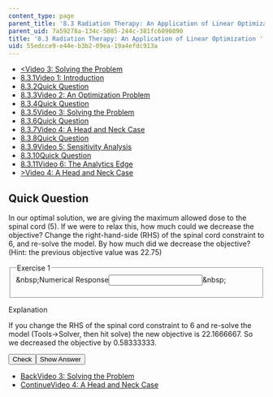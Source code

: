 ```yaml
---
content_type: page
parent_title: '8.3 Radiation Therapy: An Application of Linear Optimization '
parent_uid: 7a59278a-134c-5085-244c-381fc6090890
title: '8.3 Radiation Therapy: An Application of Linear Optimization '
uid: 55edcce9-e44e-b3b2-09ea-19a4efdc913a
---
```

<ul class="navigation pagination"><li id="top_bck_btn"><a href="./resolveuid/45f1617526496ba1fed2d4528a0cc423"><<span>Video 3: Solving the Problem</span></a></li><li id="flp_btn_1"><a href="./resolveuid/7a59278a134c5085244c381fc6090890">8.3.1<span>Video 1: Introduction</span></a></li><li id="flp_btn_2"><a href="./resolveuid/12e6da5699311c837bce67f78b499ef3">8.3.2<span>Quick Question</span></a></li><li id="flp_btn_3"><a href="./resolveuid/98a5789ba2031300ac3e513ddaf88866">8.3.3<span>Video 2: An Optimization Problem</span></a></li><li id="flp_btn_4"><a href="./resolveuid/79d912628a0096659e540a5ff3802ab3">8.3.4<span>Quick Question</span></a></li><li id="flp_btn_5"><a href="./resolveuid/45f1617526496ba1fed2d4528a0cc423">8.3.5<span>Video 3: Solving the Problem</span></a></li><li id="flp_btn_6" class="button_selected"><a href="./resolveuid/55edcce9e44eb3b209ea19a4efdc913a">8.3.6<span>Quick Question</span></a></li><li id="flp_btn_7"><a href="./resolveuid/2fe86f88782c20080bd1b70037ba3db3">8.3.7<span>Video 4: A Head and Neck Case</span></a></li><li id="flp_btn_8"><a href="./resolveuid/d50911ab0a07b12c10732226ad167e5f">8.3.8<span>Quick Question</span></a></li><li id="flp_btn_9"><a href="./resolveuid/a10ced6c1f0f3ddcaa30efb14db63365">8.3.9<span>Video 5: Sensitivity Analysis</span></a></li><li id="flp_btn_10"><a href="./resolveuid/2194bcb24c12fa9a11f3457666bd1bee">8.3.10<span>Quick Question</span></a></li><li id="flp_btn_11"><a href="./resolveuid/eaf609ccc68c36a2cb165b923543a1c7">8.3.11<span>Video 6: The Analytics Edge</span></a></li><li id="top_continue_btn"><a href="./resolveuid/2fe86f88782c20080bd1b70037ba3db3">><span>Video 4: A Head and Neck Case</span></a></li></ul><h2 class="subhead">Quick Question</h2><div class="self_assessment">
<div id="Q1_div" class="problem_question"><p display_name="Quick Question" url_name="Quick_Question_645">In our optimal solution, we are giving the maximum allowed dose to the spinal cord (5). If we were to relax this, how much could we decrease the objective? Change the right-hand-side (RHS) of the spinal cord constraint to 6, and re-solve the model. By how much did we decrease the objective? (Hint: the previous objective value was 22.75)</p><fieldset><legend class="visually-hidden">Exercise 1</legend><div class="choice"><label id="Q1_label"><span id="Q1_aria_status" tabindex="-1" class="visually-hidden">&amp;nbsp;</span><span class="visually-hidden">Numerical Response</span><input type="text" id="Q1_input" value="" onkeypress="numericTypedOrDropDownSelected(1)" class="problem_text_input" /><input type="hidden" id="Q1_ans" value="0.583333" /><input type="hidden" id="Q1_tolerance" value="0.02" /><span id="Q1_normal_status" class="nostatus" aria-hidden="true">&amp;nbsp;</span></label></div><p id="S1_ans" tabindex="-1" class="problem_answer"></p></fieldset></div><div id="S1_div" class="problem_solution" tabindex="-1" display_name="Quick Question" url_name="Quick_Question_647">
<div class="detailed-solution">
<p>Explanation</p>
<p>If you change the RHS of the spinal cord constraint to 6 and re-solve the model (Tools-&gt;Solver, then hit solve) the new objective is 22.1666667. So we decreased the objective by 0.58333333. </p>
</div>
</div><div class="action"><button id="Q1_button" onclick="checkAnswer({1: 'numerical'})" class="problem_mo_button">Check</button><button id="Q1_button_show" onclick="showHideSolution({1: 'numerical'}, 1, [1])" class="problem_mo_button">Show Answer</button></div></div><ul class="navigation progress"><li id="bck_btn"><a href="./resolveuid/45f1617526496ba1fed2d4528a0cc423">Back<span>Video 3: Solving the Problem</span></a></li><li id="continue_btn"><a href="./resolveuid/2fe86f88782c20080bd1b70037ba3db3">Continue<span>Video 4: A Head and Neck Case</span></a></li></ul>
